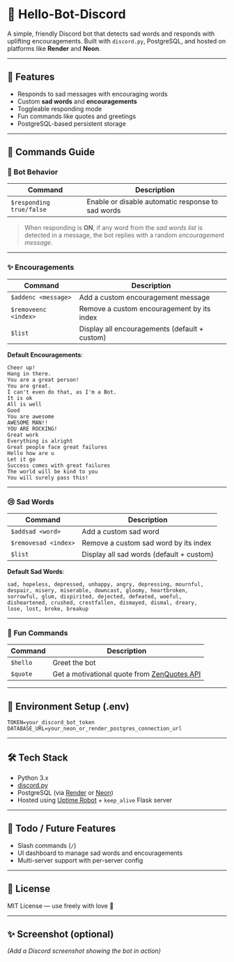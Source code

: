 # 🤖 Hello-Bot-Discord

A simple, friendly Discord bot that detects sad words and responds with uplifting encouragements. Built with `discord.py`, PostgreSQL, and hosted on platforms like **Render** and **Neon**.

---

## 🚀 Features

- Responds to sad messages with encouraging words
- Custom **sad words** and **encouragements**
- Toggleable responding mode
- Fun commands like quotes and greetings
- PostgreSQL-based persistent storage

---

## 📜 Commands Guide

### 🤖 Bot Behavior

| Command | Description |
|--------|-------------|
| `$responding true/false` | Enable or disable automatic response to sad words |

> When responding is **ON**, if any word from the *sad words list* is detected in a message, the bot replies with a random *encouragement message*.

---

### ✨ Encouragements

| Command | Description |
|--------|-------------|
| `$addenc <message>` | Add a custom encouragement message |
| `$removeenc <index>` | Remove a custom encouragement by its index |
| `$list` | Display all encouragements (default + custom) |

**Default Encouragements**:
```
Cheer up!
Hang in there.
You are a great person!
You are great.
I can't even do that, as I'm a Bot.
It is ok
All is well
Good
You are awesome
AWESOME MAN!!
YOU ARE ROCKING!
Great work
Everything is alright
Great people face great failures
Hello how are u
Let it go
Success comes with great failures
The world will be kind to you
You will surely pass this!
```

---

### 😢 Sad Words

| Command | Description |
|--------|-------------|
| `$addsad <word>` | Add a custom sad word |
| `$removesad <index>` | Remove a custom sad word by its index |
| `$list` | Display all sad words (default + custom) |

**Default Sad Words**:
```
sad, hopeless, depressed, unhappy, angry, depressing, mournful,
despair, misery, miserable, downcast, gloomy, heartbroken,
sorrowful, glum, dispirited, dejected, defeated, woeful,
disheartened, crushed, crestfallen, dismayed, dismal, dreary,
lose, lost, broke, breakup
```

---

### 🎉 Fun Commands

| Command | Description |
|--------|-------------|
| `$hello` | Greet the bot |
| `$quote` | Get a motivational quote from [ZenQuotes API](https://zenquotes.io/api/random) |

---

## 💾 Environment Setup (.env)

```
TOKEN=your_discord_bot_token
DATABASE_URL=your_neon_or_render_postgres_connection_url
```

---

## 🛠️ Tech Stack

- Python 3.x
- [discord.py](https://discordpy.readthedocs.io/en/stable/)
- PostgreSQL (via [Render](https://render.com) or [Neon](https://neon.tech))
- Hosted using [Uptime Robot](https://uptimerobot.com/) + `keep_alive` Flask server

---

## 🧠 Todo / Future Features

- Slash commands (`/`)
- UI dashboard to manage sad words and encouragements
- Multi-server support with per-server config

---

## 🤝 License

MIT License — use freely with love 💙

---

## ✨ Screenshot (optional)

*(Add a Discord screenshot showing the bot in action)*